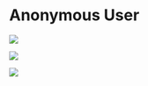 # Anonymous User

![](https://github.com/Scopics/Voting-system/blob/master/documentation/UMLDiagrams/src/UAU-01_ViewResults.svg)

![](https://github.com/Scopics/Voting-system/blob/master/documentation/UMLDiagrams/src/UAU-02_Registration.svg)

![](https://github.com/Scopics/Voting-system/blob/master/documentation/UMLDiagrams/src/UAU-03_Login.svg)
